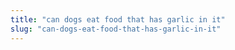 ```yaml
---
title: "can dogs eat food that has garlic in it"
slug: "can-dogs-eat-food-that-has-garlic-in-it"
---
```


